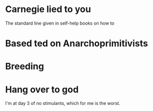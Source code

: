 # Carnegie lied to you

The standard line given in self-help books on how to 

# Based ted on Anarchoprimitivists
# Breeding
# Hang over to god

I'm at day 3 of no stimulants, which for me is the worst. 
